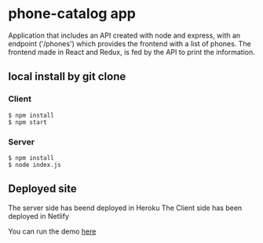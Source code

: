 # phone-catalog app

Application that includes an API created with node and express, with an endpoint ('/phones') which provides the frontend with a list of phones. 
The frontend made in React and Redux, is fed by the API to print the information. 


## local install by git clone

### Client

```
$ npm install
$ npm start
```

### Server

```
$ npm install
$ node index.js
```

## Deployed site

The server side has beend deployed in Heroku
The Client side has been deployed in Netlify

You can run the demo [here](https://phone-catalog.netlify.app)

